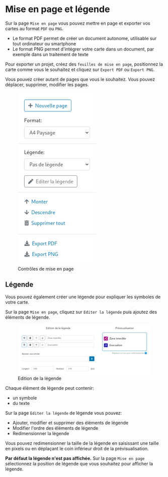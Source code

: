 <a name="layout-legend"></a>

# Mise en page et légende

Sur la page `Mise en page` vous pouvez mettre en page et exporter vos cartes au format `PDF` ou `PNG`.

- Le format PDF permet de créer un document autonome, utilisable sur tout ordinateur ou smartphone
- Le format PNG permet d'intégrer votre carte dans un document, par exemple dans un traitement de texte

Pour exporter un projet, créez des `feuilles de mise en page`, positionnez la carte comme vous le souhaitez et
cliquez sur `Export PDF` ou `Export PNG`.

Vous pouvez créer autant de pages que vous le souhaitez. Vous pouvez déplacer, supprimer, modifier les pages.

<figure>
    <img src="../assets/layout-controls.png" alt="Contrôles de mise en page"/>
    <figcaption>Contrôles de mise en page</figcaption>
</figure>

## Légende

Vous pouvez également créer une légende pour expliquer les symboles de votre carte.

Sur la page `Mise en page`, cliquez sur `Editer la légende` puis ajoutez des éléments de légende.

<figure>
    <img src="../assets/legend-editor.png" alt="Contrôles de mise en page"/>
    <figcaption>Edition de la légende</figcaption>
</figure>

Chaque élément de légende peut contenir:

- un symbole
- du texte

Sur la page `Editer la légende` de légende vous pouvez:

- Ajouter, modifier et supprimer des éléments de légende
- Modifier l'ordre des éléments de légende
- Redimensionner la légende

Vous pouvez redimensionner la taille de la légende en saisissant une taille en pixels ou en déplaçant le coin inférieur
droit de la prévisualisation.

**Par défaut la légende n'est pas affichée.** Sur la page `Mise en page` sélectionnez la position de légende que vous
souhaitez pour afficher la légende.
